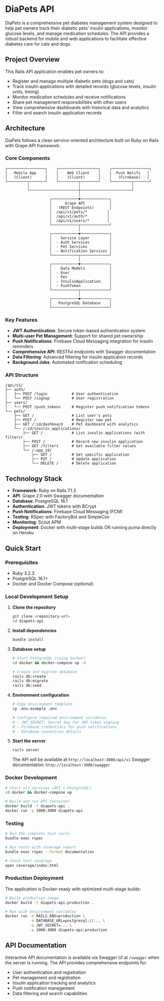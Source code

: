 # DiaPets API

DiaPets is a comprehensive pet diabetes management system designed to help pet owners track their diabetic pets' insulin applications, monitor glucose levels, and manage medication schedules. The API provides a robust backend for mobile and web applications to facilitate effective diabetes care for cats and dogs.

## Project Overview

This Rails API application enables pet owners to:
- Register and manage multiple diabetic pets (dogs and cats)
- Track insulin applications with detailed records (glucose levels, insulin units, timing)
- Monitor medication schedules and receive notifications
- Share pet management responsibilities with other users
- View comprehensive dashboards with historical data and analytics
- Filter and search insulin application records

## Architecture

DiaPets follows a clean service-oriented architecture built on Ruby on Rails with Grape API framework:

### Core Components

```
┌─────────────────┐    ┌──────────────────┐    ┌─────────────────┐
│   Mobile App    │    │    Web Client    │    │  Push Notifs   │
│   (Client)      │    │    (Client)      │    │   (Firebase)   │
└─────────┬───────┘    └─────────┬────────┘    └─────────┬───────┘
          │                      │                       │
          └──────────────────────┼───────────────────────┘
                                 │
                    ┌────────────▼─────────────┐
                    │      Grape API           │
                    │   (REST Endpoints)       │
                    │  /api/v1/pets/*         │
                    │  /api/v1/auth/*         │
                    │  /api/v1/users/*        │
                    └────────────┬─────────────┘
                                 │
                    ┌────────────▼─────────────┐
                    │    Service Layer         │
                    │  - Auth Services         │
                    │  - Pet Services          │
                    │  - Notification Services │
                    └────────────┬─────────────┘
                                 │
                    ┌────────────▼─────────────┐
                    │    Data Models           │
                    │  - User                  │
                    │  - Pet                   │
                    │  - InsulinApplication    │
                    │  - PushToken             │
                    └────────────┬─────────────┘
                                 │
                    ┌────────────▼─────────────┐
                    │   PostgreSQL Database    │
                    └──────────────────────────┘
```

### Key Features

- **JWT Authentication**: Secure token-based authentication system
- **Multi-user Pet Management**: Support for shared pet ownership
- **Push Notifications**: Firebase Cloud Messaging integration for insulin reminders
- **Comprehensive API**: RESTful endpoints with Swagger documentation
- **Data Filtering**: Advanced filtering for insulin application records
- **Background Jobs**: Automated notification scheduling

### API Structure

```
/api/v1/
├── auth/
│   ├── POST /login           # User authentication
│   └── POST /signup          # User registration
├── users/
│   └── POST /push_tokens     # Register push notification tokens
└── pets/
    ├── GET /                 # List user's pets
    ├── POST /                # Register new pet
    ├── GET /:id/dashboard    # Pet dashboard with analytics
    └── /:id/insulin_applications/
        ├── GET /             # List insulin applications (with filters)
        ├── POST /            # Record new insulin application
        ├── GET /filters      # Get available filter values
        └── /:app_id/
            ├── GET /         # Get specific application
            ├── PUT /         # Update application
            └── DELETE /      # Delete application
```

## Technology Stack

- **Framework**: Ruby on Rails 7.1.3
- **API**: Grape 2.0 with Swagger documentation
- **Database**: PostgreSQL 16.1
- **Authentication**: JWT tokens with BCrypt
- **Push Notifications**: Firebase Cloud Messaging (FCM)
- **Testing**: RSpec with FactoryBot and SimpleCov
- **Monitoring**: Scout APM
- **Deployment**: Docker with multi-stage builds OR running puma directly on Heroku

## Quick Start

### Prerequisites

- Ruby 3.2.3
- PostgreSQL 16.1+
- Docker and Docker Compose (optional)

### Local Development Setup

1. **Clone the repository**
   ```bash
   git clone <repository-url>
   cd diapets-api
   ```

2. **Install dependencies**
   ```bash
   bundle install
   ```

3. **Database setup**
   ```bash
   # Start PostgreSQL (using Docker)
   cd docker && docker-compose up -d
   
   # Create and migrate database
   rails db:create
   rails db:migrate
   rails db:seed
   ```

4. **Environment configuration**
   ```bash
   # Copy environment template
   cp .env.example .env
   
   # Configure required environment variables:
   # - JWT_SECRET: Secret key for JWT token signing
   # - Firebase credentials for push notifications
   # - Database connection details
   ```

5. **Start the server**
   ```bash
   rails server
   ```

   The API will be available at `http://localhost:3000/api/v1`
   Swagger documentation: `http://localhost:3000/swagger`

### Docker Development

```bash
# Start all services (API + PostgreSQL)
cd docker && docker-compose up

# Build and run API container
docker build -t diapets-api .
docker run -p 3000:3000 diapets-api
```

### Testing

```bash
# Run the complete test suite
bundle exec rspec

# Run tests with coverage report
bundle exec rspec --format documentation

# Check test coverage
open coverage/index.html
```

### Production Deployment

The application is Docker-ready with optimized multi-stage builds:

```bash
# Build production image
docker build -t diapets-api:production .

# Run with environment variables
docker run -e RAILS_ENV=production \
           -e DATABASE_URL=postgresql://... \
           -e JWT_SECRET=... \
           -p 3000:3000 diapets-api:production
```

## API Documentation

Interactive API documentation is available via Swagger UI at `/swagger` when the server is running. The API provides comprehensive endpoints for:

- User authentication and registration
- Pet management and registration
- Insulin application tracking and analytics
- Push notification management
- Data filtering and search capabilities
